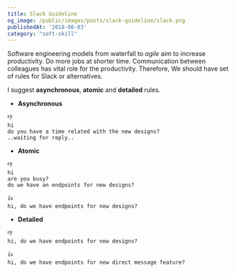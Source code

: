 ```yaml
---
title: Slack Guideline
og_image: /public/images/posts/slack-guideline/slack.png
publishedAt: '2018-06-03'
category: "soft-skill"
---
```

Software engineering models from waterfall to _agile_ aim to increase productivity. Do more jobs at shorter time. Communication between colleagues has vital role for the productivity. Therefore, We should have set of rules for Slack or alternatives.

I suggest **asynchronous**, **atomic** and **detailed** rules.

- **Asynchronous**

```
👎
hi
do you have a time related with the new designs?
..waiting for reply..
```

- **Atomic**

```
👎
hi
are you busy?
do we have an endpoints for new designs?
```

```
👍
hi, do we have endpoints for new designs?
```

- **Detailed**

```
👎
hi, do we have endpoints for new designs?
```

```
👍
hi, do we have endpoints for new direct message feature?
```

